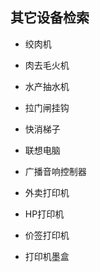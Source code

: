 ## 其它设备检索

* 绞肉机

* 肉去毛火机

* 水产抽水机

* 拉门闸挂钩

* 快消梯子

* 联想电脑

* 广播音响控制器

* 外卖打印机

* HP打印机

* 价签打印机

* 打印机墨盒
